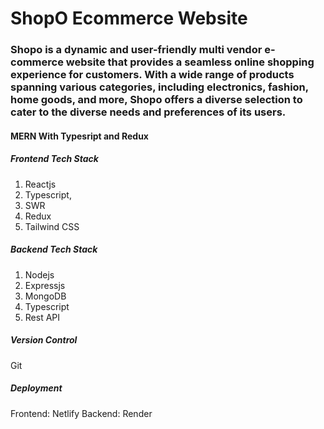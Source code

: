 # ShopO Ecommerce Website

### Shopo is a dynamic and user-friendly multi vendor e-commerce website that provides a seamless online shopping experience for customers. With a wide range of products spanning various categories, including electronics, fashion, home goods, and more, Shopo offers a diverse selection to cater to the diverse needs and preferences of its users. 

#### MERN With Typesript and Redux

##### Frontend Tech Stack
1. Reactjs
2. Typescript,
3. SWR
4. Redux
5. Tailwind CSS

##### Backend Tech Stack
1. Nodejs
2. Expressjs
3. MongoDB
4. Typescript
5. Rest API

##### Version Control
Git

##### Deployment
Frontend: Netlify
Backend: Render
